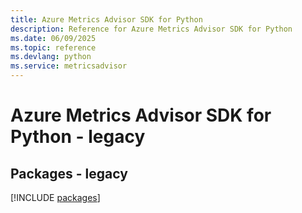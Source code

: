 ```yaml
---
title: Azure Metrics Advisor SDK for Python
description: Reference for Azure Metrics Advisor SDK for Python
ms.date: 06/09/2025
ms.topic: reference
ms.devlang: python
ms.service: metricsadvisor
---
```

# Azure Metrics Advisor SDK for Python - legacy
## Packages - legacy
[!INCLUDE [packages](metrics-advisor-index.md)]